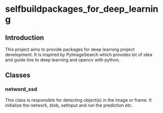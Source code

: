 # selfbuildpackages_for_deep_learning

## Introduction
This project aims to provide packages for deep learning project development.
It is inspired by PyImageSearch which provides lot of idea and guide line to deep learning and opencv with python.

## Classes

### netword_ssd
This class is responsible for detecting object(s) in the image or frame.
It initialize the network, blob, setInput and run the prediction etc.
 

